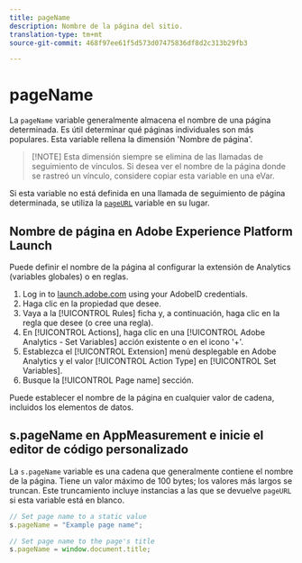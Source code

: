 ```yaml
---
title: pageName
description: Nombre de la página del sitio.
translation-type: tm+mt
source-git-commit: 468f97ee61f5d573d07475836df8d2c313b29fb3

---
```



# pageName

La `pageName` variable generalmente almacena el nombre de una página determinada. Es útil determinar qué páginas individuales son más populares. Esta variable rellena la dimensión &#39;Nombre de página&#39;.

> [!NOTE] Esta dimensión siempre se elimina de las llamadas de seguimiento de vínculos. Si desea ver el nombre de la página donde se rastreó un vínculo, considere copiar esta variable en una eVar.

Si esta variable no está definida en una llamada de seguimiento de página determinada, se utiliza la [`pageURL`](pageurl.md) variable en su lugar.

## Nombre de página en Adobe Experience Platform Launch

Puede definir el nombre de la página al configurar la extensión de Analytics (variables globales) o en reglas.

1. Log in to [launch.adobe.com](https://launch.adobe.com) using your AdobeID credentials.
2. Haga clic en la propiedad que desee.
3. Vaya a la [!UICONTROL Rules] ficha y, a continuación, haga clic en la regla que desee (o cree una regla).
4. En [!UICONTROL Actions], haga clic en una [!UICONTROL Adobe Analytics - Set Variables] acción existente o en el icono &#39;+&#39;.
5. Establezca el [!UICONTROL Extension] menú desplegable en Adobe Analytics y el valor [!UICONTROL Action Type] en [!UICONTROL Set Variables].
6. Busque la [!UICONTROL Page name] sección.

Puede establecer el nombre de la página en cualquier valor de cadena, incluidos los elementos de datos.

## s.pageName en AppMeasurement e inicie el editor de código personalizado

La `s.pageName` variable es una cadena que generalmente contiene el nombre de la página. Tiene un valor máximo de 100 bytes; los valores más largos se truncan. Este truncamiento incluye instancias a las que se devuelve `pageURL` si esta variable está en blanco.

```js
// Set page name to a static value
s.pageName = "Example page name";

// Set page name to the page's title
s.pageName = window.document.title;
```
